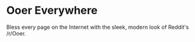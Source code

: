 # Ooer Everywhere
 Bless every page on the Internet with the sleek, modern look of Reddit's /r/Ooer.
